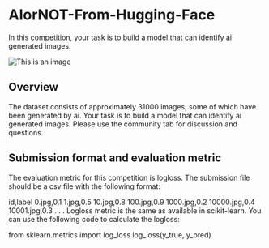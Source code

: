 # AIorNOT-From-Hugging-Face

In this competition, your task is to build a model that can identify ai generated images.

![This is an image](https://huggingface.co/spaces/competitions/aiornot/resolve/main/comp.png)

## Overview
The dataset consists of approximately 31000 images, some of which have been generated by ai. Your task is to build a model that can identify ai generated images. Please use the community tab for discussion and questions.

## Submission format and evaluation metric
The evaluation metric for this competition is logloss. The submission file should be a csv file with the following format:

id,label
0.jpg,0.1
1.jpg,0.5
10.jpg,0.8
100.jpg,0.9
1000.jpg,0.2
10000.jpg,0.4
10001.jpg,0.3
.
.
.
Logloss metric is the same as available in scikit-learn. You can use the following code to calculate the logloss:

from sklearn.metrics import log_loss
log_loss(y_true, y_pred)
